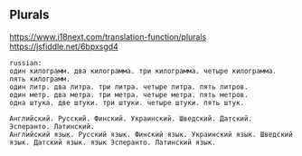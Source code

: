 ## Plurals

https://www.i18next.com/translation-function/plurals
https://jsfiddle.net/6bpxsgd4

```
russian:
один килограмм. два килограмма. три килограмма. четыре килограмма. пять килограмм.
один литр. два литра. три литра. четыре литра. пять литров.
один метр. два метра. три метра. четыре метра. пять метров.
одна штука. две штуки. три штуки. четыре штуки. пять штук.

Английский. Русский. Финский. Украинский. Шведский. Датский. Эсперанто. Латинский.
Английский язык. Русский язык. Финский язык. Украинский язык. Шведский язык. Датский язык. язык Эсперанто. Латинский язык.
```
